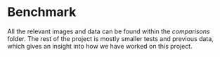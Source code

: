 # Benchmark
All the relevant images and data can be found within the _comparisons_ folder. The rest of the project is mostly smaller tests and previous data, which gives an insight into how we have worked on this project.
